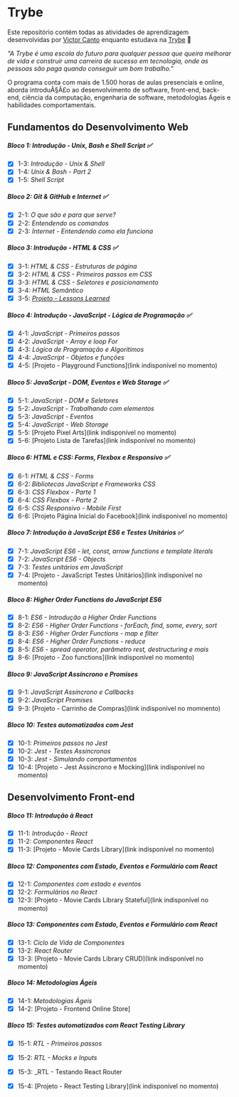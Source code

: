# Trybe

Este repositório contém todas as atividades de aprendizagem desenvolvidas por [Victor Canto](https://www.linkedin.com/in/vscanto/)
enquanto estudava na [Trybe](https://www.betrybe.com/) :rocket:

_"A Trybe é uma escola do futuro para qualquer pessoa que queira melhorar de vida e construir uma carreira de sucesso em tecnologia, onde as pessoas são paga quando conseguir um bom trabalho."_

O programa conta com mais de 1.500 horas de aulas presenciais e online, aborda introduÃ§Ã£o ao desenvolvimento de software, front-end, back-end, ciência da computação, engenharia de software, metodologias Ágeis e habilidades comportamentais.

## Fundamentos do Desenvolvimento Web 

##### Bloco 1: Introdução - Unix, Bash e Shell Script :white_check_mark:

- [X] 1-3: _Introdução - Unix & Shell_
- [X] 1-4: _Unix & Bash - Part 2_
- [X] 1-5: _Shell Script_

##### Bloco 2: Git & GitHub e Internet :white_check_mark:

- [X] 2-1: _O que são e para que serve?_
- [X] 2-2: _Entendendo os comandos_
- [X] 2-3: _Internet - Entendendo como ela funciona_

##### Bloco 3: Introdução - HTML & CSS :white_check_mark:

- [X] 3-1: _HTML & CSS - Estruturas de página_
- [X] 3-2: _HTML & CSS - Primeiros passos em CSS_
- [X] 3-3: _HTML & CSS - Seletores e posicionamento_
- [X] 3-4: _HTML Semântico_
- [X] 3-5: _[Projeto - Lessons Learned](https://github.com/victorcanto/trybe-projects/tree/main/html-css-js/project-01-lessons-learned)_

##### Bloco 4: Introdução - JavaScript - Lógica de Programação :white_check_mark:

- [X] 4-1: _JavaScript - Primeiros passos_
- [X] 4-2: _JavaScript - Array e loop For_
- [X] 4-3: _Lógica de Programação e Algoritimos_
- [X] 4-4: _JavaScript - Objetos e funções_
- [X] 4-5: [Projeto - Playground Functions](link indisponível no momento)

##### Bloco 5: JavaScript - DOM, Eventos e Web Storage :white_check_mark:

- [X] 5-1: _JavaScript - DOM e Seletores_
- [X] 5-2: _JavaScript - Trabalhando com elementos_
- [X] 5-3: _JavaScript - Eventos_
- [X] 5-4: _JavaScript - Web Storage_
- [X] 5-5: [Projeto Pixel Arts](link indisponível no momento)
- [X] 5-6: [Projeto Lista de Tarefas](link indisponível no momento)

##### Bloco 6: HTML e CSS: Forms, Flexbox e Responsivo :white_check_mark:

- [X] 6-1: _HTML & CSS - Forms_
- [X] 6-2: _Bibliotecas JavaScript e Frameworks CSS_
- [X] 6-3: _CSS Flexbox - Parte 1_
- [X] 6-4: _CSS Flexbox - Parte 2_
- [X] 6-5: _CSS Responsivo - Mobile First_
- [X] 6-6: [Projeto Página Inicial do Facebook](link indisponivel no momento)

##### Bloco 7: Introdução à JavaScript ES6 e Testes Unitários :white_check_mark:

- [X] 7-1: _JavaScript ES6 - let, const, arrow functions e template literals_
- [X] 7-2: _JavaScript ES6 - Objects_
- [X] 7-3: _Testes unitários em JavaScript_
- [X] 7-4: [Projeto - JavaScript Testes Unitários](link indisponível no momento)

##### Bloco 8: Higher Order Functions do JavaScript ES6

- [X] 8-1: _ES6 - Introdução a Higher Order Functions_
- [X] 8-2: _ES6 - Higher Order Functions - forEach, find, some, every, sort_
- [X] 8-3: _ES6 - Higher Order Functions - map e filter_
- [X] 8-4: _ES6 - Higher Order Functions - reduce_
- [X] 8-5: _ES6 - spread operator, parâmetro rest, destructuring e mais_
- [X] 8-6: [Projeto - Zoo functions](link indisponível no momento)

##### Bloco 9: JavaScript Assíncrono e Promises

- [X] 9-1: _JavaScript Assíncrono e Callbacks_
- [X] 9-2: _JavaScript Promises_
- [X] 9-3: [Projeto - Carrinho de Compras](link indisponível no momnento)

##### Bloco 10: Testes automatizados com Jest

- [X] 10-1: _Primeiros passos no Jest_
- [X] 10-2: _Jest - Testes Assíncronos_
- [X] 10-3: _Jest - Simulando comportamentos_
- [X] 10-4: [Projeto - Jest Assíncrono e Mocking](link indísponível no momento)

## Desenvolvimento Front-end

##### Bloco 11: Introdução à React

- [X] 11-1: _Introdução - React_
- [X] 11-2: _Componentes React_
- [X] 11-3: [Projeto - Movie Cards Library](link indisponível no momento)

##### Bloco 12: Componentes com Estado, Eventos e Formulário com React

- [X] 12-1: _Componentes com estado e eventos_
- [X] 12-2: _Formulários no React_
- [X] 12-3: [Projeto - Movie Cards Library Stateful](link indisponível no momento)

##### Bloco 13: Componentes com Estado, Eventos e Formulário com React

- [X] 13-1: _Ciclo de Vida de Componentes_
- [X] 13-2: _React Router_
- [X] 13-3: [Projeto - Movie Cards Library CRUD](link indisponível no momento)

##### Bloco 14: Metodologias Ágeis

- [X] 14-1: _Metodologias Ágeis_
- [X] 14-2: [Projeto - Frontend Online Store]

##### Bloco 15: Testes automatizados com React Testing Library

- [X] 15-1: _RTL - Primeiros passos_
- [X] 15-2: _RTL - Mocks e Inputs_
- [X] 15-3: _RTL - Testando React Router
- [X] 15-4: [Projeto - React Testing Library](link indisponível no momento)


